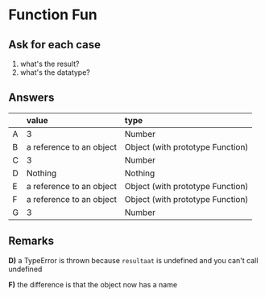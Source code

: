 # Function Fun

## Ask for each case

1. what's the result?
2. what's the datatype?

## Answers

|     | value                    | type                             |
| --- | :----------------------- | :------------------------------- |
| A   | 3                        | Number                           |
| B   | a reference to an object | Object (with prototype Function) |
| C   | 3                        | Number                           |
| D   | Nothing                  | Nothing                          |
| E   | a reference to an object | Object (with prototype Function) |
| F   | a reference to an object | Object (with prototype Function) |
| G   | 3                        | Number                           |

## Remarks

**D)** a TypeError is thrown because `resultaat` is undefined and you can't call undefined

**F)** the difference is that the object now has a name
